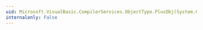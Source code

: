 ```yaml
---
uid: Microsoft.VisualBasic.CompilerServices.ObjectType.PlusObj(System.Object)
internalonly: False
---
```

